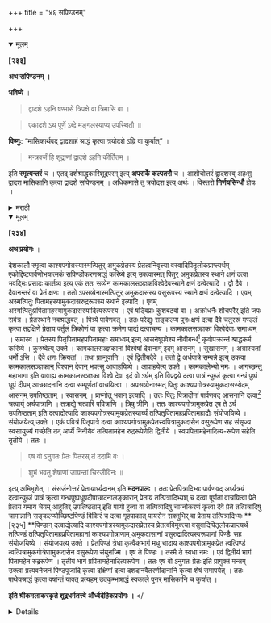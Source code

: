 +++
title = "४६ सपिण्डनम्"

+++

<details open><summary>मूलम्</summary>

**[२३३]**

**अथ सपिण्डनम् ।**

**भविष्ये** ।

> द्वादशे ऽहनि षण्मासे त्रिपक्षे वा त्रिमासि वा ।

> एकादशे ऽथ पूर्णे ऽब्दे मङ्गलस्याप्य् उपस्थितौ ॥

**विष्णुः**: “मासिकार्थवद् द्वादशाहं श्राद्धं कृत्वा त्रयोदशे ऽह्नि वा कुर्यात्” । 

> मन्त्रवर्जं हि शूद्राणां द्वादशे ऽहनि कीर्तितम् ।

इति **स्मृत्यन्तरं** च । एतद् दर्शश्राद्धकारिशूद्रपरम् इत्य् **अपरार्के कल्पतरौ** च । आशौचोत्तरं द्वादशस्व् अहःसु द्वादश मासिकानि कृत्वा द्वादशे सपिण्डनम् । अधिकमासे तु त्रयोदश इत्य् अर्थः । विस्तरो **निर्णयसिन्धौ** ज्ञेयः ।
</details> 

<details><summary>मराठी</summary>

यानन्तर सपिण्डी साङ्गतो.

भविष्यपुराणान्त-" १२ व्या दिवसी, त्रिपक्षी, ३ मासान्नी किंवा ६ मासान्नी, ११ व्या मासी अथवा वर्ष पुर झाल्यावर सपिण्डी करावी. कदाचित् मध्ये मङ्गलकार्य करण्याचं प्राप्त आल्यास मध्येच करावी,' असे साङ्गितले आहे. विष्णु ह्मणतो-" मासिक शब्दाच्या अर्था प्रमाणे प्रतिमासी किंवा द्वादशाहश्राद्धे करून, तेरावे दिवसीं सपिण्डी करावी, " " अमन्त्रक १२ वे दिनी शूद्रान्नी सपिण्डी करावी,' असे स्मृत्यन्तरही आहे. “हे दर्शश्राद्धकर्त्या शू द्राविषयी आहे " असें अपराकाम्त व कल्पतरूम्त साङ्गितले आहे. आशौचानन्तर प्रतिदिनी एक एक असें १२ दिवसपर्यम्त १२ मासिके करून, त्याच दिवसीं सपिण्डी करावी. अधिक मास असल्यास मासिकें १३ करावी. एतत्सम्बन्धी विस्तार निर्णयसिन्धूत पहावा. 
</details>

<details open><summary>मूलम्</summary>

**[२३४]**

**अथ प्रयोगः** ।

देशकालौ स्मृत्वा काश्यपगोत्रस्यास्मत्पितुर् अमुकप्रेतस्य प्रेतत्वनिवृत्त्या वस्वादिपितृलोकप्राप्त्यर्थम् एकोद्दिष्टपार्वणोभयात्मकं सपिण्डीकरणश्राद्धं करिष्ये इत्य् उक्त्वास्मत् पितुर् अमुकप्रेतस्य स्थाने क्षणं दत्वा भवद्भिः प्रसादः कार्तव्य इत्य् एकं ततः सव्येन कामकालसञ्ज्ञकविश्वेदेवस्थाने क्षणं दत्वेत्यादि । द्वौ दैवे । दैवानन्तरं वा प्रेतं क्षणः । ततो ऽपसव्येनास्मत्पितुर् अमुकदासस्य वसुरूपस्य स्थाने क्षणं दत्वेत्यादि । एवम् अस्मत्पितुः पितामहस्यामुकदासरुद्ररूपस्य स्थाने इत्यादि । एवम् अस्मत्पितुःप्रपितामहस्यामुकदासस्यादित्यरूपस्य । एवं षड्विप्राः कुशबटवो वा । अक्रोधनैः शौचपरैर् इति जपः सर्वत्र । प्रेतस्थाने नवश्राद्धवत् । पित्र्ये पार्वणवत् । ततः परेद्युः सङ्कल्प्य पुनः क्षणं दत्वा दैवे चतुरस्रं मण्डलं कृत्वा तद्दक्षिणे प्रेताय वर्तुलं त्रिकोणं वा कृत्वा क्रमेण पाद्यं दत्वाचम्य । कामकालसञ्ज्ञका विश्वेदेवाः समाध्वम् । समास्व । प्रेतस्य पितृपितामहप्रपितामहाः समाध्वम् इत्य् आसनेषूपवेश्य नीवीबन्धं[^८६] कृवोपक्रान्तं श्राद्धकर्म करिष्ये । कुरुष्वेत्य् उक्ते । कामकालसञ्ज्ञकानां विश्वेषां देवानाम् इदम् आसनम् । सुखासनम् । अत्रास्यतां धर्मो ऽसि । दैवे क्षणः क्रियतां । तथा प्राप्नुवानि । एवं द्वितीयदैवे । ततो द्वे अर्धपात्रे सम्पन्ने इत्य् उक्त्वा कामकालसञ्ज्ञकान् विश्वान् देवान् भवत्सु आवाहयिष्ये । आवाहयेत्य् उक्ते । कामकालेभ्यो नमः । आगच्छन्तु महाभागा इति वावाह्य कामकालसञ्ज्ञका विश्वे देवा इदं वो ऽर्घम् इति विप्रद्वये दत्वा पात्रं न्युब्जं कृत्वा गन्धं पुष्पं धूपं दीपम् आच्छादनानि दत्वा सम्पूर्णतां वाचयित्वा । अपसव्येनास्मत् पितुः काश्यपगोत्रस्यामुकदासस्येदम् आसनम् उपतिष्ठताम् । स्वासनम् । प्राप्नोतु भवान् इत्यादि । ततः पितुः पित्रादीनां पार्वणवद् आसनानि दत्वा[^८७] चत्वार्य् अर्घपात्राणि । तत्राद्ये चत्वारि पवित्राणि । त्रिषु त्रीणि । ततः काश्यपगोत्रामुकप्रेत एष ते ऽर्घ उपतिष्ठताम् इति दत्वाद्येत्यादि काश्यपगोत्रस्यामुकप्रेतस्यार्घ्यं तत्पितृपितामहप्रपितामहाद्यैः संयोजयिष्ये । संयोजयेत्य् उक्ते । एकं पवित्रं पितृपात्रे दत्वा काश्यपगोत्रामुकप्रेतस्वपित्रामुकदासेन वसुरूपेण सह संसृज्य स्वसायुज्यं गच्छेति तद् अर्घ्ये निनीयैवं तत्पितामहेन रुद्ररूपेणेति द्वितीये । स्वप्रपितामहेनादित्य-रूपेण सहेति तृतीये । ततः ।

[^८६]:
     प्- नीवीसम्बन्धं

[^८७]:
     प् ओमित्स् दत्वा

> एष वो ऽनुगतः प्रेतः पितरस् तं ददामि वः ।

> शुभं भवतु शेषाणां जायन्तां चिरजीविनः ॥

इत्य् अभिमृशेत् । संसर्जनोत्तरं प्रेतायार्ध्यदानम् इति **मदनपालः** । ततः प्रेतपित्रादिभ्यः पार्वणवद् अर्घ्यत्रयं दत्वान्युब्जं पात्रं क्र्त्वा गन्धपुष्पधूपदीपाछादनालङ्कारान् प्रेताय तत्पित्रादिभ्यश् च दत्वा पूर्णतां वाचयित्वा प्रेते प्रेताय यमाय चेयम् आहुतिर् उपतिष्ठताम् इति पाणौ हुत्वा वा तत्पित्रादिषु चाग्नौकरणं कृत्वा दैवे प्रेते तत्पित्रादिषु चामान्नानि सङ्कल्प्योच्छिष्टपिण्डं विकिरं च दत्वा गृहपाकात् पायसेन सक्तुभिर् वा प्रेताय तत्पित्रादिभ्यः **[२३५] **पिण्डान् दत्वाद्येत्यादि काश्यपगोत्रस्यामुकदासप्रेतस्य प्रेतत्वविमुक्त्या वसुवादिपितृलोकप्राप्त्यर्थं तत्पिण्डं तत्पितृपितामहप्रपितामहानां काश्यपगोत्राणाम् अमुकदासानां वसुरुद्रादित्यस्वरूपाणां पिण्डैः सह संयोजयिष्ये । संयोजयत्य् उक्ते । प्रेतपिण्डं त्रेधा कृत्वैकभागं मधु चादाय काश्यपगोत्रामुकप्रेत त्वत्पिण्डं त्वत्पित्रामुकगोत्रेणामुकदासेन वसुरूपेण संयुनज्मि । एष ते पिण्डः । तस्मै ते स्वधा नमः । एवं द्वितीयं भागं पितामहेन रुद्ररूपेण । तृतीयं भागं प्रपितामहेनादित्यरूपेण । ततः एष वो ऽनुगतः प्रेतः इति प्रागुक्तं मन्त्रम् उक्त्वा प्रत्यवनेजनं पिण्डपूजादि कृत्वा दक्षिणां दत्वा दशदानवैतरणीदानानि कृत्वा शेषं समापयेत् । ततः पाथेयश्राद्धं कृत्वा वर्षान्तं यावत् प्रत्यहम् उदकुम्भश्राद्धं स्वकाले पुनर् मासिकानि च कुर्यात् ।

**इति श्रीकमलाकरकृते शूद्रधर्मतत्त्वे और्ध्वदेहिकप्रयोगः ।**
</<details>

<details><summary>मराठी</summary>

___ आतां प्रयोग साङ्गतो. ___ कान देश काल स्मरून, काश्यपगोत्रस्यास्मत्पितुरमुकमतस्य प्रेतबनिवृत्त्या व स्वादिपितृलोकप्राप्त्यर्थं एकोद्दिष्टपार्वणोभयात्मकं सपिण्डीकरणश्राद्धं करिष्ये । असे ह्मणून, ब्राह्मणांस-काश्यपगोत्रस्यास्मत्पितुरमुकप्रेतस्य स्थाने क्षणं दखा भवद्भिः प्र सादः कर्तव्यः ह्मणून एका विप्रास १ दर्भ द्यावा. त्यानं-सुकर्तव्यः असें मटल्या वर-कामकालसञ्ज्ञकविश्वेदेवस्थाने क्षणं दखा भवद्भिः प्रसादः कर्तव्यः । ह्मणून देवस्थानीय २ विप्राम्स निरनिराळा क्षण द्यावा. त्यान्नी पूर्ववत् प्रतिवचन द्यावे. नं तर अपसव्य करून,-अस्मत्पितुरमुकदासस्य वसुरूपस्य स्थाने क्षणं दखा भवद्भिः प्रसादः कर्तव्यः । असेञ्च-अस्मपितुःपितामहस्य अ०स्य रुद्ररूपस्य स्थाने क्षणं दखा भवद्भिः प्रसादः कर्तव्यः । अस्मत्पितुःप्रपितामहस्य अमु०आदित्यरूपस्य स्थाने क्षणं दत्वा भवद्भिः प्रसादः कर्तव्यः। ह्मणून एकेक विप्रास पूर्ववत् क्षण द्यावा. त्यान्नी प्रतिवचन द्यावे. येथे ६ ब्राह्मण किंवा दर्भबटु असावे. नन्तर--" अक्रोधनः० "॥१॥ याचा सर्वत्र जप करावा. प्रेतस्थानीय ब्राह्मणपूजा नवश्राद्धवत् करावी. पित्र्यस्थानीयाञ्ची पार्वणश्राद्धवत् करावी. नन्तर द्वितीयदिनी पूर्ववत् सङ्कल्प करून, पुनः क्षण देऊन, स व्याने देवाङ्कडे चतुष्कोण मण्डल करून, त्याच्या दक्षिणेस प्रेतार्थ त्रिकोण किंवा वतुळ करावे. अनुक्रम पाद्य देऊन, आपण आचमन केल्यावर कामकालसञ्ज्ञका विश्वेद वाः समावं ह्मणून देवस्थानीय व प्रेत समाव ह्मणून प्रेतस्थानीय, प्रेतस्य पितृ पितामहप्रपितामहाः समाध्वं-ह्मणून पितरस्थानीय विप्राञ्च्या हाताम्म हात लावून, त्याम्स आसनी बसवून, आपण कंवर बान्धून.-उपक्रान्तं श्राद्धकर्म करिष्ये असें ह्मणावे. ब्रा ह्मणान्नीं-कुरुप्प मटल्यावर-कामकालसञ्ज्ञकानां विश्वपां देवानां इदमासनं । ब्रा मणान्नी स्वासनं ह्मणावे. अत्रास्यतां धर्माऽसि । ब्राह्मणान्नी-अत्रास्यामः । देव क्षणः क्रियतां । प्रामोतु भवान् । ब्राह्मणाने प्रामुवानि ह्मणावे. असम्च देवस्थानीय द्वि तीय ब्राह्मणास देऊन, २ अयपात्रं करून, आपण - अध्यपात्र सम्पन्ने ह्मणावम्. ब्राह्मणाने-- सुसम्पन्न ह्मणावेम्. कामकालसञ्ज्ञकान् विश्वान देवान भवत्स्वात्राहयिप्यम्त । प्रतिवच न-आवाहय मटल्यावर--" कामकालेभ्यो नमः" किंवा " आगच्छन्तु महा." ॥१॥ हा मन्त्र ह्मणून आवाहन करावम्. काम विश्वेदेवाः इदं वोऽयं ह्मणून दोवाम्स एकेक पू वक्ति पात्रान्तील अन्य देऊन, ती पात्रं एकमकांवर झाङ्कून टवून, पूर्ववत् गन्ध, पुष्प, धूप, दीप, आच्छादनादि देउन, काम० देवा एते. गन्धादिआच्छादनान्ता उपचाराः सर्वे परिपूर्णा भवन्तु । ब्राह्मणाने अर्चन विधौ स्वचितमस्तु । ह्मणावे. काने यन्न्यूनं न विधिवदस्तु । विप्राने-अस्तु विधिवत् अमे मटल्यावर अपमव्यान-अस्मत्पितुः काश्यप गोत्रस्यामुकप्रेतस्यदमासनमुपतिष्ठतां ह्मणून आसनार्थ दर्भ द्यावे. प्रतिवचन-स्वासनं ह्म टल्यावर प्रामोतु भवान् । विप्राने-प्रामुवानि ह्मणावे. अस्मत्पितुः पितुः काश्यपगोत्र 
स्यामुकदासस्य वमुरूपस्यदमासनमुपतिष्ठतां ह्मणून आसनार्थ दर्भ द्यावे. विप्रान्नी स्वा सनं ह्मणावेम्. प्रामोतु भवान् । प्रतिवचन-प्रामुवानि । नन्तर अस्मत्पितुः पितामहस्य का० अमु० स्य व० रु० स्येदमासनमुपतिष्ठतां । अस्मत्पितुःप्रपितामहस्य का० अमु०स्य० आ०स्येदमासनमुपतिष्ठतां । ह्मणून आसने देऊन १४ अयपात्रे करावी. त्याम्त पहिल्यावर ४, व पुढल्यांवर ३।३ दर्भ ठेवावे. का० अमुकप्रेत एप तेऽर्घ उपतिष्ठताम्, ह्मणून प्रेतस्थानीय ब्राह्मणास अर्घ्य देऊन, अद्येत्यादि सङ्कल्प ह्मणून-का० अ० प्रेतस्यायं तपितृपितामह प्रपितामहाचैः संयोजयिष्ये । प्रतिवचन-संयोजय मटल्यावर, प्रेताच्या अर्घ्यपात्रावरचं १ पवित्र त्याच्या पित्याच्या अयपात्रावर ठेवून, का०प्रेत स्वपित्रामुकदासन वसुरूपेण सह संसृज्य वसायुज्यं गच्छ । ह्मणून त्या अर्ध्यात ठेवावे. असेम्च दुसरें पवित्र पिताम हाच्या अर्यपात्राम्त ठेवून, काप्रेत स्वपितामहेन रुद्ररूपेण सह संसृज्य स्वसायुज्यं गच्छ । असेम्च ३ र पवित्र प्रपितामहाच्या अर्घ्यपात्रावर ठेवून, का० प्रेत स्वप्रपिताम हेन आदित्यरूपेण सह संसृज्य वसायुज्यं गच्छ । अस सम्मर्जन ( मिळवणें ) केल्यावर "एप वोऽनुगतः प्रेतः पितरस्तं ददामि वः ॥शुभं भवतु शेषाणां जायतां चिरजीवि नः" ॥ १ ॥ ह्मणून म्पर्श करावा." समननानन्तर प्रेतास अर्घ्य द्यावे,' असे मदनपाल ह्म 
नो. नन्तर प्रेताच्या पित्रादि ३ घाम्स पार्वणवत् ३ अर्ये देऊन, पात्रं एकमेकांवर झाङ्कन ठेवून; गन्ध, पुप्पम्, धूप, दीप, आच्छादन व अलङ्कार हे आधीं प्रेतास व नन्तर त्याच्या पितरादिकाम्स देऊन, पूर्णतावाचन करून, प्रेतम्थानीय ब्राह्मणहस्ती-प्रेतायाहुतिरुपतिष्ठतां । यमायाहुतिरुपतिष्टतां । ह्मणून हवन करुन तत्पितृस्थानी विप्रहस्नी अग्नौकरण करावे. देव, प्रेत व तत्पित्रादिकाम्स आमान्ने सकल्पून, उच्छिष्टपिड व विकिर देउन, गृहमिद्ध पायसाने किवा सक्तन्नी, प्रेत व तत्पित्रादि तिघांला पिट देऊन, अयेत्यादि सङ्कल्प क सन,-काश्य० स्यामुकप्रेतस्य प्रेतत्वविमुक्त्या वस्वादिपितृलोकप्राप्त्यर्थ तत्पिडं त पितृपितामहप्रपितामहानां काश्यपगोत्राणाममुकदासानां वसुरुद्रादित्यस्वरूपाणां पिण्डेः सह संयोजयिष्ये । प्रतिवचन-संयोजय मटल्यावर, प्रेतपिडाचे ३ भाग करून त्यातला १ व मध घेऊन, का० अमुकप्रेत खत्पिडं वपित्रामुकगोत्रेणामुकदासन वप्नु रूपेण संयुनज्मि । एष ते पिण्डः। तस्मै ते स्वधा नमः । ह्मणून तो भाग पितृपिडाम्त मिळवावा. असम्च द्वितीय भाग व मध घेउन, का० गोत्रामुकत खपिण्डं खत्पितामहेना मुकदासेन रुद्ररूपेण संयुनज्मि । एप ते पिण्डः । तस्मै ते स्वधा नमः । ह्मणून पिताम हपिडात मिळवावा. तृतीय भाग व मध घेऊन, का० बत्पिडं बत्प्रपितामहेनादित्यरू पेण सह संयुनज्मि । एष ते पिण्डः। तस्मै ते स्वधा नमः । ह्मणून प्रपितामहपिडाम्त मिळवावा. नन्तर “एप वोऽनुगतः० " ॥ १ ॥ हा पूर्वोक्त मन्त्र ह्मणून, अवनेनन, प्रत्य वनजन व पिडपूजादि करून. ब्राह्मणाम्म दक्षिणा देउन. दशदाने व वैतरणीदान करून, शेप समाप्त करावे. नन्तर पाथेयश्राद्ध करून, १ वर्षपर्यत प्रतिदिवमी उदकुम्भदान व श्राद्ध व त्या त्या काली पुनः मासिकें करावी. इति शूद्रधर्मतत्त्वप्रकाशे और्ध्वदेहिकप्रयोगः ।। 
</<details>